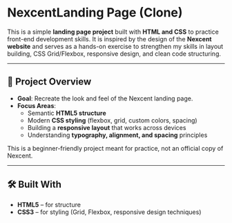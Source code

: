 # NexcentLanding Page (Clone)

This is a simple **landing page project** built with **HTML and CSS** to
practice front-end development skills. It is inspired by the design of
the **Nexcent website** and serves as a hands-on exercise to strengthen
my skills in layout building, CSS Grid/Flexbox, responsive design, and
clean code structuring.  

---

## 🚀 Project Overview

- **Goal**: Recreate the look and feel of the Nexcent landing page.  
- **Focus Areas**:
  - Semantic **HTML5 structure**  
  - Modern **CSS styling** (flexbox, grid, custom colors, spacing)  
  - Building a **responsive layout** that works across devices  
  - Understanding **typography, alignment, and spacing** principles  

This is a beginner-friendly project meant for practice, not an official copy
of Nexcent.

---

## 🛠️ Built With

- **HTML5** – for structure  
- **CSS3** – for styling (Grid, Flexbox, responsive design techniques)
